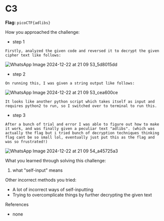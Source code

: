 # C3

**Flag:** `picoCTF{adlibs}`

How you approached the challenge:

- step 1

```
Firstly, analyzed the given code and reversed it to decrypt the given cipher text like follows:
```
![WhatsApp Image 2024-12-22 at 21 09 53_5d8015dd](https://github.com/user-attachments/assets/42d7647f-e8e8-4924-9a73-e78e5bf89cfd)


- step 2

```
On running this, I was given a string output like follows:
```
![WhatsApp Image 2024-12-22 at 21 09 53_cea600ce](https://github.com/user-attachments/assets/485dc7ce-f487-4109-9834-094942dba584)
```
It looks like another python script which takes itself as input and requires python2 to run, so I switched over to terminal to run this.
```

- step 3

```
After a bunch of trial and error I was able to figure out how to make it work, and was finally given a peculiar text "adlibs". (which was actually the flag but i tried bunch of decryption techniques thinking flag cant be so small lol, eventually just put this as the flag and was so frustrated!)
```
![WhatsApp Image 2024-12-22 at 21 09 54_a45725a3](https://github.com/user-attachments/assets/61a089c0-be82-4168-9f68-252180c7fe55)

What you learned through solving this challenge:

1. what "self-input" means

Other incorrect methods you tried:

- A lot of incorrect ways of self-inputting 
- Trying to overcomplicate things by further decrypting the given text

References
- none
